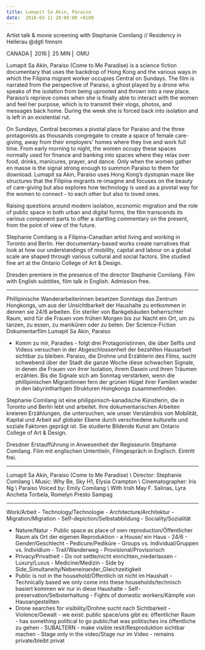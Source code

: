 ```yaml
---
title: Lumapit Sa Akin, Paraiso
date:  2018-03-11 20:00:00 +0100
---
```


Artist talk &amp; movie screening with Stephanie Comilang // Residency in Hellerau @dgtl fmnsm



CANADA ⎜ 2016 ⎜ 25 MIN ⎜ OMU

Lumapit Sa Akin, Paraiso (Come to Me Paradise) is a science fiction documentary that uses the backdrop of Hong Kong and the
various ways in which the Filipina migrant worker occupies Central on Sundays. The film is narrated from the perspective of
Paraiso, a ghost played by a drone who speaks of the isolation from being uprooted and thrown into a new place. Paraiso’s
reprieve comes when she is finally able to interact with the women and feel her purpose, which is to transmit their vlogs,
photos, and messages back home. During the week she is forced back into isolation and is left in an existential rut.


On Sundays, Central becomes a pivotal place for Paraiso and the three protagonists as thousands congregate to create a space
of female care-giving, away from their employers' homes where they live and work full time. From early morning to night, the
women occupy these spaces normally used for finance and banking into spaces where they relax over food, drinks, manicures,
prayer, and dance. Only when the women gather en masse is the signal strong enough to summon Paraiso to them for download.
Lumapit sa Akin, Paraiso uses Hong Kong’s dystopian maze like structures that the Filipina migrants re-imagine and focuses
on the beauty of care-giving but also explores how technology is used as a pivotal way for the women to connect - to each
other but also to loved ones.


Raising questions around modern isolation, economic migration and the role of public space in both urban and digital forms,
the film transcends its various component parts to offer a startling commentary on the present, from the point of view of
the future.


Stephanie Comilang is a Filipina-Canadian artist living and working in Toronto and Berlin. Her documentary-based works create
narratives that look at how our understandings of mobility, capital and labour on a global scale are shaped through various
cultural and social factors. She studied fine art at the Ontario College of Art &amp; Design.


Dresden premiere in the presence of the director Stephanie Comilang. Film with English subtitles, film talk in English. Admission
free.


<hr>

Phillipinische Wanderarbeiterinnen besetzen Sonntags das Zentrum Hongkongs, um aus der Unsichtbarkeit der Haushalte zu entkommen
in dennen sie 24/6 arbeiten. Ein steriler von Bankgebäuden beherrschter Raum, wird für die Frauen vom frühen Morgen bis zur
Nacht ein Ort, um zu tanzen, zu essen, zu maniküren oder zu beten. Der Science-Fiction Dokumentarfilm Lumapit Sa Akin, Paraiso
- Komm zu mir, Paradies - folgt drei Protagonistinnen, die über Selfis und Videos versuchen in der Abgeschlossenheit der bezahlten
Hausarbeit sichtbar zu bleiben. Paraiso, die Drohne und Erzählerin des Films, sucht schwebend über der Stadt die ganze Woche
diese schwachen Signale, in denen die Frauen von ihrer Isolation, ihrem Dasein und ihren Träumen erzählen. Bis die Signale
sich am Sonntag verstärken, wenn die phillipinischen Migrantinnen fern der grünen Hügel ihrer Familien wieder in den labyrinthartigen
Strukturen Hongkongs zusammenfinden.


Stephanie Comilang ist eine philippinisch-kanadische Künstlerin, die in Toronto und Berlin lebt und arbeitet. Ihre dokumentarischen
Arbeiten kreieren Erzählungen, die untersuchen, wie unser Verständnis von Mobilität, Kapital und Arbeit auf globaler Ebene
durch verschiedene kulturelle und soziale Faktoren geprägt ist. Sie studierte Bildende Kunst am Ontario College of Art &amp; Design.


Dresdner Erstaufführung in Anwesenheit der Regisseurin Stephanie Comilang. Film mit englischen Untertiteln, Filmgespräch in
Englisch. Eintritt frei.


<hr>

Lumapit Sa Akin, Paraiso (Come to Me Paradise) \\
Director: Stephanie Comilang \\
Music: Why Be, Sky H1, Elysia Crampton \\
Cinematographer: Iris Ng \\
Paraiso Voiced by: Emily Comilang \\
With Irish May F. Salinas, Lyra Ancheta Torbela, Romelyn Presto Sampag


<hr>

Work/Arbeit - Technology/Technologie - Architecture/Architektur - Migration/Migration - Self-depiction/Selbstabbildung - Sociality/Sozialität
- Nature/Natur - Public space as place of own reproduction/Öffentlicher Raum als Ort der eigenen Reproduktion - a House/ ein
Haus - 24/6 - Gender/Geschlecht -  Pedicure/Pediküre - Groups vs. Individual/Gruppen vs. Individium - Trail/Wanderweg - Provisional/Provisorisch
- Privacy/Privatheit - Do not settle/nicht einrichten_niederlassen - Luxury/Luxus - Medicine/Medizin - Side by Side_Simultaneity/Nebeneinander_Gleichzeitigkeit
- Public is not in the household/Öffentlich ist nicht im Haushalt - Technically based we only come into these households/technisch
basiert kommen wir nur in diese Haushalte - Self-preservation/Selbsterhaltung - Fights of domestic workers/Kämpfe von Hausangestellten
- Drone searches for visibility/Drohne sucht nach Sichtbarkeit - Violence/Gewalt - we exist: public space/uns gibt es: öffentlicher
Raum - has something political to go public/hat was politisches ins öffentliche zu gehen - SUBALTERN - make visible resit/Resproduktion
sichtbar machen - Stage only in the video/Stage nur im Video - remains private/bleibt privat


